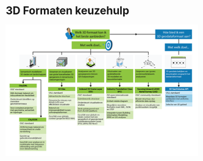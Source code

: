 # 3D Formaten keuzehulp

<img src="./media/3D-uitwisselformaten-keuzehulp-1nov.png" alt="Keuzehulp 3D standaarden" style="width:1100px;"/>
